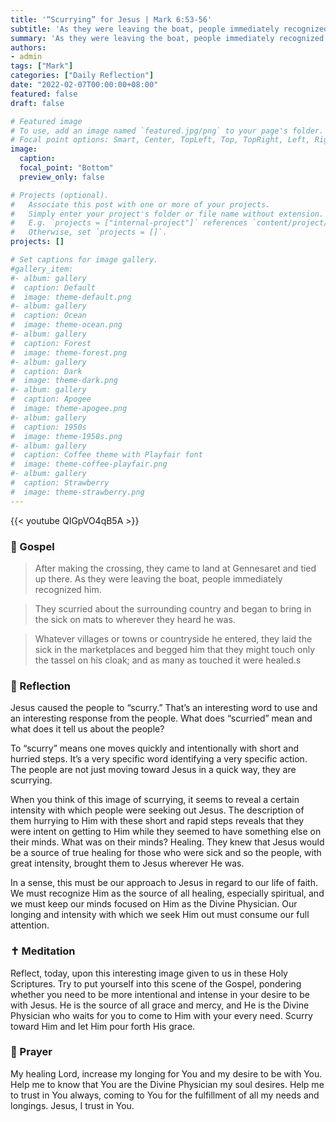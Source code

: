 ```yaml
---
title: '“Scurrying” for Jesus | Mark 6:53-56'
subtitle: 'As they were leaving the boat, people immediately recognized him.  They scurried about the surrounding country and began to bring in the sick on mats to wherever they heard he was.  Mark 6:54-55'
summary: 'As they were leaving the boat, people immediately recognized him.  They scurried about the surrounding country and began to bring in the sick on mats to wherever they heard he was.  Mark 6:54-55'
authors:
- admin
tags: ["Mark"]
categories: ["Daily Reflection"]
date: "2022-02-07T00:00:00+08:00"
featured: false
draft: false

# Featured image
# To use, add an image named `featured.jpg/png` to your page's folder.
# Focal point options: Smart, Center, TopLeft, Top, TopRight, Left, Right, BottomLeft, Bottom, BottomRight
image:
  caption:
  focal_point: "Bottom"
  preview_only: false

# Projects (optional).
#   Associate this post with one or more of your projects.
#   Simply enter your project's folder or file name without extension.
#   E.g. `projects = ["internal-project"]` references `content/project/deep-learning/index.md`.
#   Otherwise, set `projects = []`.
projects: []

# Set captions for image gallery.
#gallery_item:
#- album: gallery
#  caption: Default
#  image: theme-default.png
#- album: gallery
#  caption: Ocean
#  image: theme-ocean.png
#- album: gallery
#  caption: Forest
#  image: theme-forest.png
#- album: gallery
#  caption: Dark
#  image: theme-dark.png
#- album: gallery
#  caption: Apogee
#  image: theme-apogee.png
#- album: gallery
#  caption: 1950s
#  image: theme-1950s.png
#- album: gallery
#  caption: Coffee theme with Playfair font
#  image: theme-coffee-playfair.png
#- album: gallery
#  caption: Strawberry
#  image: theme-strawberry.png
---
```


{{< youtube QIGpVO4qB5A >}}

### :love_letter: Gospel
> After making the crossing, they came to land at Gennesaret and tied up there. As they were leaving the boat, people immediately recognized him.

> They scurried about the surrounding country and began to bring in the sick on mats to wherever they heard he was.

> Whatever villages or towns or countryside he entered, they laid the sick in the marketplaces and begged him that they might touch only the tassel on his cloak; and as many as touched it were healed.s

### :speech_balloon: Reflection
Jesus caused the people to “scurry.”  That’s an interesting word to use and an interesting response from the people.  What does “scurried” mean and what does it tell us about the people?

To “scurry” means one moves quickly and intentionally with short and hurried steps.  It’s a very specific word identifying a very specific action.  The people are not just moving toward Jesus in a quick way, they are scurrying.

When you think of this image of scurrying, it seems to reveal a certain intensity with which people were seeking out Jesus.  The description of them hurrying to Him with these short and rapid steps reveals that they were intent on getting to Him while they seemed to have something else on their minds.  What was on their minds?  Healing.  They knew that Jesus would be a source of true healing for those who were sick and so the people, with great intensity, brought them to Jesus wherever He was.

In a sense, this must be our approach to Jesus in regard to our life of faith.  We must recognize Him as the source of all healing, especially spiritual, and we must keep our minds focused on Him as the Divine Physician.  Our longing and intensity with which we seek Him out must consume our full attention.

### :latin_cross: Meditation
Reflect, today, upon this interesting image given to us in these Holy Scriptures.  Try to put yourself into this scene of the Gospel, pondering whether you need to be more intentional and intense in your desire to be with Jesus.  He is the source of all grace and mercy, and He is the Divine Physician who waits for you to come to Him with your every need.  Scurry toward Him and let Him pour forth His grace.

### :pray: Prayer
My healing Lord, increase my longing for You and my desire to be with You.  Help me to know that You are the Divine Physician my soul desires.  Help me to trust in You always, coming to You for the fulfillment of all my needs and longings.  Jesus, I trust in You.
